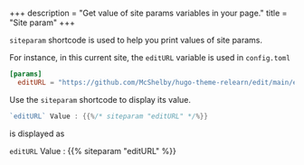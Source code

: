 +++
description = "Get value of site params variables in your page."
title = "Site param"
+++

`siteparam` shortcode is used to help you print values of site params.

For instance, in this current site, the `editURL` variable is used in `config.toml`

```toml
[params]
  editURL = "https://github.com/McShelby/hugo-theme-relearn/edit/main/exampleSite/content/"
```

Use the `siteparam` shortcode to display its value.

```go
`editURL` Value : {{%/* siteparam "editURL" */%}}
```

is displayed as

`editURL` Value : {{% siteparam "editURL" %}}